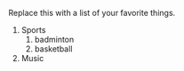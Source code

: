 Replace this with a list of your favorite things.
1. Sports
   1. badminton
   2. basketball
2. Music
